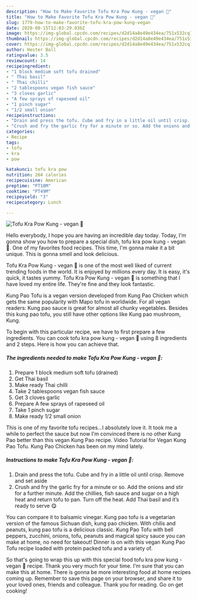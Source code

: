 ```yaml
---
description: "How to Make Favorite Tofu Kra Pow Kung - vegan 🌱"
title: "How to Make Favorite Tofu Kra Pow Kung - vegan 🌱"
slug: 1779-how-to-make-favorite-tofu-kra-pow-kung-vegan
date: 2020-08-15T12:03:29.036Z
image: https://img-global.cpcdn.com/recipes/d2d14a8e49e434ea/751x532cq70/tofu-kra-pow-kung-vegan-🌱-recipe-main-photo.jpg
thumbnail: https://img-global.cpcdn.com/recipes/d2d14a8e49e434ea/751x532cq70/tofu-kra-pow-kung-vegan-🌱-recipe-main-photo.jpg
cover: https://img-global.cpcdn.com/recipes/d2d14a8e49e434ea/751x532cq70/tofu-kra-pow-kung-vegan-🌱-recipe-main-photo.jpg
author: Hester Ball
ratingvalue: 3.5
reviewcount: 14
recipeingredient:
- "1 block medium soft tofu drained"
- " Thai basil"
- " Thai chilli"
- "2 tablespoons vegan fish sauce"
- "3 cloves garlic"
- "A few sprays of rapeseed oil"
- "1 pinch sugar"
- "1/2 small onion"
recipeinstructions:
- "Drain and press the tofu. Cube and fry in a little oil until crisp. Remove and set aside"
- "Crush and fry the garlic fry for a minute or so. Add the onions and stir for a further minute. Add the chillies, fish sauce and sugar on a high heat and return tofu to pan. Turn off the heat. Add Thai basil and it’s ready to serve 😋"
categories:
- Recipe
tags:
- tofu
- kra
- pow

katakunci: tofu kra pow 
nutrition: 264 calories
recipecuisine: American
preptime: "PT10M"
cooktime: "PT49M"
recipeyield: "3"
recipecategory: Lunch

---
```



![Tofu Kra Pow Kung - vegan 🌱](https://img-global.cpcdn.com/recipes/d2d14a8e49e434ea/751x532cq70/tofu-kra-pow-kung-vegan-🌱-recipe-main-photo.jpg)

Hello everybody, I hope you are having an incredible day today. Today, I'm gonna show you how to prepare a special dish, tofu kra pow kung - vegan 🌱. One of my favorites food recipes. This time, I'm gonna make it a bit unique. This is gonna smell and look delicious.

Tofu Kra Pow Kung - vegan 🌱 is one of the most well liked of current trending foods in the world. It is enjoyed by millions every day. It is easy, it's quick, it tastes yummy. Tofu Kra Pow Kung - vegan 🌱 is something that I have loved my entire life. They're fine and they look fantastic.

Kung Pao Tofu is a vegan version developed from Kung Pao Chicken which gets the same popularity with Mapo tofu in worldwide. For all vegan readers: Kung pao sauce is great for almost all chunky vegetables. Besides this kung pao tofu, you still have other options like Kung pao mushroom, Kung.


To begin with this particular recipe, we have to first prepare a few ingredients. You can cook tofu kra pow kung - vegan 🌱 using 8 ingredients and 2 steps. Here is how you can achieve that.

<!--inarticleads1-->

##### The ingredients needed to make Tofu Kra Pow Kung - vegan 🌱:

1. Prepare 1 block medium soft tofu (drained)
1. Get  Thai basil
1. Make ready  Thai chilli
1. Take 2 tablespoons vegan fish sauce
1. Get 3 cloves garlic
1. Prepare A few sprays of rapeseed oil
1. Take 1 pinch sugar
1. Make ready 1/2 small onion


This is one of my favorite tofu recipes…I absolutely love it. It took me a while to perfect the sauce but now I&#39;m convinced there is no other Kung Pao better than this vegan Kung Pao recipe. Video Tutorial for Vegan Kung Pao Tofu. Kung Pao Chicken has been on my mind lately. 

<!--inarticleads2-->

##### Instructions to make Tofu Kra Pow Kung - vegan 🌱:

1. Drain and press the tofu. Cube and fry in a little oil until crisp. Remove and set aside
1. Crush and fry the garlic fry for a minute or so. Add the onions and stir for a further minute. Add the chillies, fish sauce and sugar on a high heat and return tofu to pan. Turn off the heat. Add Thai basil and it’s ready to serve 😋


You can compare it to balsamic vinegar. Kung pao tofu is a vegetarian version of the famous Sichuan dish, kung pao chicken. With chilis and peanuts, kung pao tofu is a delicious classic. Kung Pao Tofu with bell peppers, zucchini, onions, tofu, peanuts and magical spicy sauce you can make at home, no need for takeout! Dinner is on with this vegan Kung Pao Tofu recipe loaded with protein packed tofu and a variety of. 

So that's going to wrap this up with this special food tofu kra pow kung - vegan 🌱 recipe. Thank you very much for your time. I'm sure that you can make this at home. There is gonna be more interesting food at home recipes coming up. Remember to save this page on your browser, and share it to your loved ones, friends and colleague. Thank you for reading. Go on get cooking!
